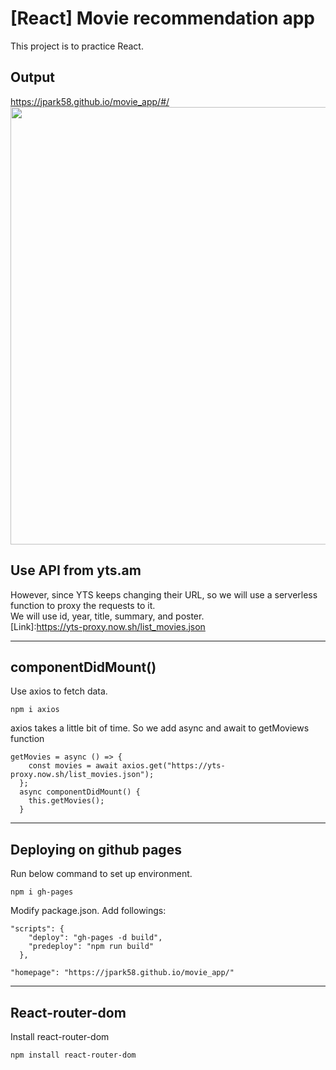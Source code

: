 # [React] Movie recommendation app

This project is to practice React.

## Output
https://jpark58.github.io/movie_app/#/   
<img src="https://user-images.githubusercontent.com/48766032/86018692-aa98f880-ba60-11ea-8934-dbfe0fc81545.png" width="700"/>

## Use API from yts.am

However, since YTS keeps changing their URL, so we will use a serverless function to proxy the requests to it.  
We will use id, year, title, summary, and poster.  
[Link]:https://yts-proxy.now.sh/list_movies.json

---

## componentDidMount()

Use axios to fetch data.

```
npm i axios
```

axios takes a little bit of time. So we add async and await to getMoviews function

```
getMovies = async () => {
    const movies = await axios.get("https://yts-proxy.now.sh/list_movies.json");
  };
  async componentDidMount() {
    this.getMovies();
  }
```

---

## Deploying on github pages

Run below command to set up environment.

```
npm i gh-pages
```

Modify package.json. Add followings:

```
"scripts": {
    "deploy": "gh-pages -d build",
    "predeploy": "npm run build"
  },

"homepage": "https://jpark58.github.io/movie_app/"
```

---

## React-router-dom

Install react-router-dom

```
npm install react-router-dom
```
